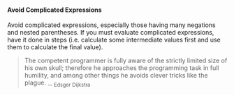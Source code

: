 <link rel="stylesheet" href="{{baseUrl}}/css/textbook.css">

<div class="website-content">

<div id="title">

#### Avoid Complicated Expressions

</div>

<div id="body">

Avoid complicated expressions, especially those having many negations and nested parentheses. If you must evaluate complicated expressions, have it done in steps (i.e. calculate some intermediate values first and use them to calculate the final value).

> The competent programmer is fully aware of the strictly limited size of his own skull; therefore he approaches the programming task in full humility, and among other things he avoids clever tricks like the plague. <sub>-- Edsger Dijkstra</sub>


</div>

</div>
